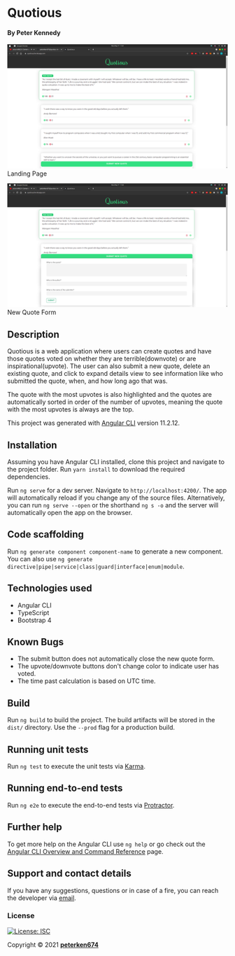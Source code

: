 # Quotious
#### By **Peter Kennedy**

![Landing Page](./src/assets/quotious.png)
Landing Page

![Landing Page](./src/assets/quotious-form.png)
New Quote Form
## Description
Quotious is a web application where users can create quotes and have those quotes voted on whether they are terrible(downvote) or are inspirational(upvote). The user can also submit a new quote, delete an existing quote, and click to expand details view to see information like who submitted the quote, when, and how long ago that was.

The quote with the most upvotes is also highlighted and the quotes are automatically sorted in order of the number of upvotes, meaning the quote with the most upvotes is always are the top.

This project was generated with [Angular CLI](https://github.com/angular/angular-cli) version 11.2.12.

## Installation
Assuming you have Angular CLI installed, clone this project and navigate to the project folder. Run `yarn install` to download the required dependencies.

Run `ng serve` for a dev server. Navigate to `http://localhost:4200/`. The app will automatically reload if you change any of the source files. Alternatively, you can run `ng serve --open` or the shorthand `ng s -o` and the server will automatically open the app on the browser.

## Code scaffolding

Run `ng generate component component-name` to generate a new component. You can also use `ng generate directive|pipe|service|class|guard|interface|enum|module`.

## Technologies used
- Angular CLI
- TypeScript
- Bootstrap 4

## Known Bugs
- The submit button does not automatically close the new quote form.
- The upvote/downvote buttons don't change color to indicate user has voted.
- The time past calculation is based on UTC time.

## Build

Run `ng build` to build the project. The build artifacts will be stored in the `dist/` directory. Use the `--prod` flag for a production build.

## Running unit tests

Run `ng test` to execute the unit tests via [Karma](https://karma-runner.github.io).

## Running end-to-end tests

Run `ng e2e` to execute the end-to-end tests via [Protractor](http://www.protractortest.org/).

## Further help

To get more help on the Angular CLI use `ng help` or go check out the [Angular CLI Overview and Command Reference](https://angular.io/cli) page.

## Support and contact details
If you have any suggestions, questions or in case of a fire, you can reach the developer via [email](mailto:peterken.ngugi@gmail.com).
### License
[![License: ISC](https://img.shields.io/badge/License-ISC-yellow.svg)](/LICENSE)

Copyright &copy; 2021 **[peterken674](www.github.com/peterken674)**
